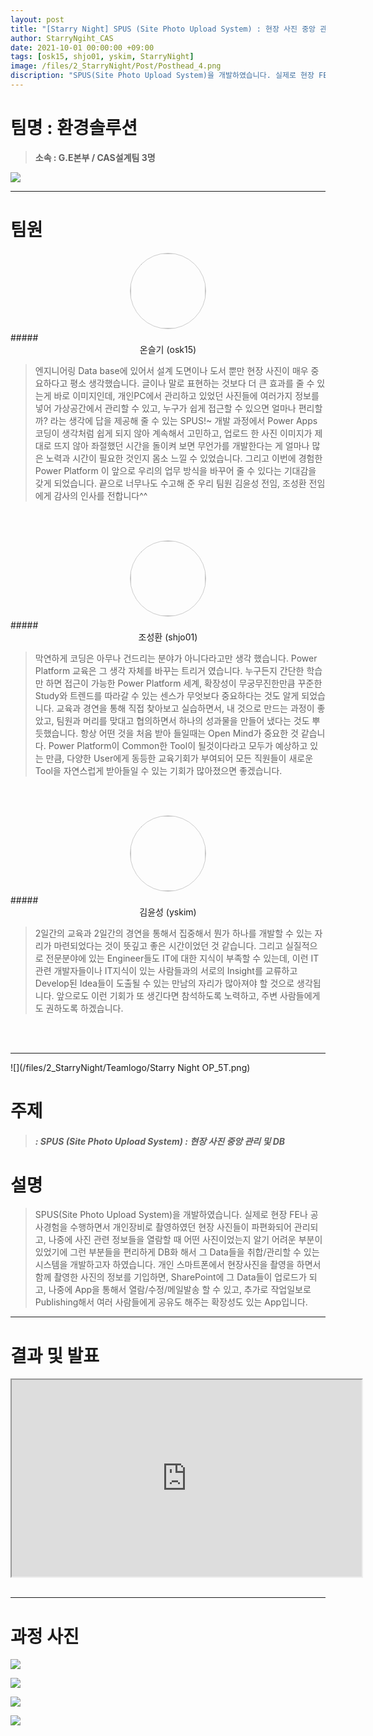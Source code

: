 ```yaml
---
layout: post
title: "[Starry Night] SPUS (Site Photo Upload System) : 현장 사진 중앙 관리 및 DB"
author: StarryNgiht_CAS
date: 2021-10-01 00:00:00 +09:00
tags: [osk15, shjo01, yskim, StarryNight]
image: /files/2_StarryNight/Post/Posthead_4.png
discription: "SPUS(Site Photo Upload System)을 개발하였습니다. 실제로 현장 FE나 공사경험을 수행하면서 개인장비로 촬영하였던 현장 사진들이 파편화되어 관리되고, 나중에 사진 관련 정보들을 열람할 때 어떤 사진이었는지 알기 어려운 부분이 있었기에 그런 부분들을 편리하게 DB화 해서 그 Data들을 취합/관리할 수 있는 시스템을 개발하고자 하였습니다. 개인 스마트폰에서 현장사진을 촬영을 하면서 함께 촬영한 사진의 정보를 기입하면, SharePoint에 그 Data들이 업로드가 되고, 나중에 App을 통해서 열람/수정/메일발송 할 수 있고, 추가로 작업일보로 Publishing해서 여러 사람들에게 공유도 해주는 확장성도 있는 App입니다."
---
```



# 팀명 : 환경솔루션

> **소속 : G.E본부 / CAS설계팀 3명**

![](/files/2_StarryNight/Post/6/2_6_pic_T.jpg)

----------------------------------------------------------------------------------------

# 팀원

<center><img src="/files/2_StarryNight/Post/6/05-0.jpg" style="width:120px; height:120px; border-radius:50%; border: 1px solid #ccc; margin-bottom: 5px;"></center>
##### <center>온슬기 (osk15)</center>

>엔지니어링 Data base에 있어서 설계 도면이나 도서 뿐만 현장 사진이 매우 중요하다고 평소 생각했습니다. 글이나 말로 표현하는 것보다 더 큰 효과를 줄 수 있는게 바로 이미지인데, 개인PC에서  관리하고 있었던 사진들에 여러가지 정보를 넣어 가상공간에서 관리할 수 있고, 누구가 쉽게 접근할 수 있으면 얼마나 편리할까? 라는 생각에 답을 제공해 줄 수 있는 SPUS!~  개발 과정에서 Power Apps 코딩이 생각처럼 쉽게 되지 않아 계속해서 고민하고, 업로드 한 사진 이미지가 제대로 뜨지 않아 좌절했던 시간을 돌이켜 보면 무언가를 개발한다는 게 얼마나 많은 노력과 시간이 필요한 것인지 몸소 느낄 수 있었습니다. 그리고 이번에 경험한 Power Platform 이 앞으로 우리의 업무 방식을 바꾸어 줄 수 있다는 기대감을 갖게 되었습니다. 끝으로 너무나도 수고해 준 우리 팀원 김윤성 전임, 조성환 전임에게 감사의 인사를 전합니다^^

<br><br>

<center><img src="/files/2_StarryNight/Post/6/04-0.jpg" style="width:120px; height:120px; border-radius:50%; border: 1px solid #ccc; margin-bottom: 5px;"></center>
##### <center>조성환 (shjo01)</center>

>막연하게 코딩은 아무나 건드리는 분야가 아니다라고만 생각 했습니다. Power Platform 교육은 그 생각 자체를 바꾸는 트리거 였습니다. 누구든지 간단한 학습만 하면 접근이 가능한 Power Platform 세계, 확장성이 무궁무진한만큼 꾸준한 Study와 트렌드를 따라갈 수 있는 센스가 무엇보다 중요하다는 것도 알게 되었습니다. 교육과 경연을 통해 직접 찾아보고 실습하면서, 내 것으로 만드는 과정이 좋았고, 팀원과 머리를 맞대고 협의하면서 하나의 성과물을 만들어 냈다는 것도 뿌듯했습니다. 항상 어떤 것을 처음 받아 들일때는 Open Mind가 중요한 것 같습니다. Power Platform이 Common한 Tool이 될것이다라고 모두가 예상하고 있는 만큼, 다양한 User에게 동등한 교육기회가 부여되어 모든 직원들이 새로운 Tool을 자연스럽게 받아들일 수 있는 기회가 많아졌으면 좋겠습니다. 

<br><br>

<center><img src="/files/2_StarryNight/Post/6/03-0.jpg" style="width:120px; height:120px; border-radius:50%; border: 1px solid #ccc; margin-bottom: 5px;"></center>
##### <center>김윤성 (yskim)</center>

>2일간의 교육과 2일간의 경연을 통해서 집중해서 뭔가 하나를 개발할 수 있는 자리가 마련되었다는 것이 뜻깊고 좋은 시간이었던 것 같습니다. 그리고 실질적으로 전문분야에 있는 Engineer들도 IT에 대한 지식이 부족할 수 있는데, 이런 IT 관련 개발자들이나 IT지식이 있는 사람들과의 서로의 Insight를 교류하고 Develop된 Idea들이 도출될 수 있는 만남의 자리가 많아져야 할 것으로 생각됩니다. 앞으로도 이런 기회가 또 생긴다면 참석하도록 노력하고, 주변 사람들에게도 권하도록 하겠습니다.

<br><br>

----------------------------------------------------------------------------------------

![](/files/2_StarryNight/Teamlogo/Starry Night OP_5T.png)

# 주제 
> ##### : SPUS (Site Photo Upload System) : 현장 사진 중앙 관리 및 DB


# 설명
>SPUS(Site Photo Upload System)을 개발하였습니다. 실제로 현장 FE나 공사경험을 수행하면서 개인장비로 촬영하였던 현장 사진들이 파편화되어 관리되고, 나중에 사진 관련 정보들을 열람할 때 어떤 사진이었는지 알기 어려운 부분이 있었기에 그런 부분들을 편리하게 DB화 해서 그 Data들을 취합/관리할 수 있는 시스템을 개발하고자 하였습니다. 개인 스마트폰에서 현장사진을 촬영을 하면서 함께 촬영한 사진의 정보를 기입하면, SharePoint에 그 Data들이 업로드가 되고, 나중에 App을 통해서 열람/수정/메일발송 할 수 있고, 추가로 작업일보로 Publishing해서 여러 사람들에게 공유도 해주는 확장성도 있는 App입니다.


----------------------------------------------------------------------------------------

# 결과 및 발표

<div class="video-container" align="center">
	<iframe width="560" height="315" src="https://www.youtube.com/embed/KNFK26tiHZg" title="YouTube video player" frameborder="1" allow="accelerometer; autoplay; clipboard-write; encrypted-media; gyroscope; picture-in-picture" allowfullscreen></iframe>
</div><br>

----------------------------------------------------------------------------------------

# 과정 사진

![](/files/2_StarryNight/Post/6/2_6_pic_A.jpg)

![](/files/2_StarryNight/Post/6/2_6_B.jpg)

![](/files/2_StarryNight/Post/6/2_6_pic_B.jpg)

![](/files/2_StarryNight/Post/6/2_6_pic_C.jpg)